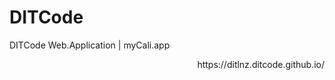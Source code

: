 # DITCode
DITCode Web.Application | myCali.app

<div align="right">
<p>https://ditlnz.ditcode.github.io/</p>
</div>
